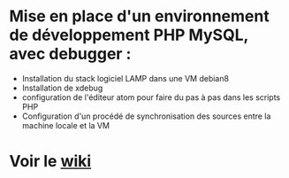 # Mise en place d'un environnement de développement PHP MySQL, avec debugger :    
* Installation du stack logiciel LAMP dans une VM debian8    
* Installation de xdebug    
* configuration de l'éditeur atom pour faire du pas à pas dans les scripts PHP    
* Configuration d'un procédé de synchronisation des sources entre la machine locale et la VM


# Voir le [wiki](https://github.com/bensoille/simplonMars_systemInstall_W09-10-11/wiki)
